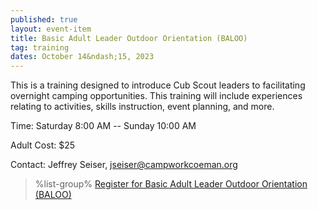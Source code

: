 ```yaml
---
published: true
layout: event-item
title: Basic Adult Leader Outdoor Orientation (BALOO)
tag: training
dates: October 14&ndash;15, 2023
---
```


This is a training designed to introduce Cub Scout leaders to facilitating overnight camping opportunities. This training will include experiences relating to activities, skills instruction, event planning, and more.

Time: Saturday 8:00 AM -- Sunday 10:00 AM

Adult Cost: $25

Contact: Jeffrey Seiser, [jseiser@campworkcoeman.org](mailto:jseiser@campworkcoeman.org)

> %list-group%
> <a href="https://scoutingevent.com/066-73414" class="list-group-item">Register for Basic Adult Leader Outdoor Orientation (BALOO)</a>
